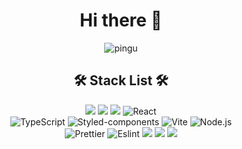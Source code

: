 <div align="center">
  <h1>Hi there 👋</h1>
  <img alt="pingu" src="https://github.com/user-attachments/assets/eb3b6eab-44f9-4c5d-80e1-f272250cfa73" />
  
  
  <h2>🛠 Stack List 🛠</h2>
  <img src="https://img.shields.io/badge/HTML5-E34F26.svg?&style=round-square&logo=Html5&logoColor=white"> <img src="https://img.shields.io/badge/css3-1572B6.svg?&style=round-square&logo=css3&logoColor=white">
  <img src="https://img.shields.io/badge/Javascript-F7DF1E.svg?&style=round-square&logo=Javascript&logoColor=white">
  <img alt="React" src ="https://img.shields.io/badge/React-61DAFB.svg?&style=round-square&logo=React&logoColor=white"/>
  <br/>
  <img alt="TypeScript" src ="https://img.shields.io/badge/Typescript-3178C6.svg?&style=round-square&logo=Typescript&logoColor=white"/>
  <img alt="Styled-components" src ="https://img.shields.io/badge/styledComponents-DB7093.svg?&style=round-square&logo=styledComponents&logoColor=white"/>
  <img alt="Vite" src ="https://img.shields.io/badge/Vite-646CFF.svg?&style=round-square&logo=Vite&logoColor=white"/>
  <img alt="Node.js" src ="https://img.shields.io/badge/Node.js-5FA04E.svg?&style=round-square&logo=Node.js&logoColor=white"/>
  <br/>
  <img alt="Prettier" src ="https://img.shields.io/badge/Prettier-F7B93E.svg?&style=round-square&logo=Prettier&logoColor=white"/>
  <img alt="Eslint" src ="https://img.shields.io/badge/Eslint-4B32C3.svg?&style=round-square&logo=Eslint&logoColor=white"/>
  <img src="https://img.shields.io/badge/Git-F05032.svg?&style=round-square&logo=Git&logoColor=white"> <img src="https://img.shields.io/badge/Github-181717.svg?&style=round-square&logo=Github&logoColor=white">
  <img src="https://img.shields.io/badge/Slack-4A154B.svg?&style=round-square&logo=Slack&logoColor=white">
</div>
<!--
**unanbb/unanbb** is a ✨ _special_ ✨ repository because its `README.md` (this file) appears on your GitHub profile.

Here are some ideas to get you started:

- 🔭 I’m currently working on ...
- 🌱 I’m currently learning ...
- 👯 I’m looking to collaborate on ...
- 🤔 I’m looking for help with ...
- 💬 Ask me about ...
- 📫 How to reach me: ...
- 😄 Pronouns: ...
- ⚡ Fun fact: ...
-->
